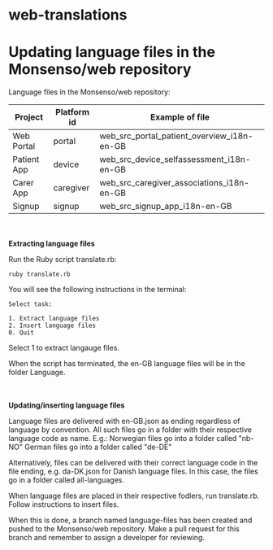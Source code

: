 # web-translations

Updating language files in the Monsenso/web repository
======================================================

Language files in the Monsenso/web repository:

Project         | Platform id       | Example of file
----------------|-------------------|-----------------
 Web Portal     | portal            | web_src_portal_patient_overview_i18n-en-GB
 Patient App    | device            | web_src_device_selfassessment_i18n-en-GB
 Carer App      | caregiver         | web_src_caregiver_associations_i18n-en-GB
 Signup         | signup            | web_src_signup_app_i18n-en-GB


<br><br>
**Extracting language files**

Run the Ruby script translate.rb:
````shell
ruby translate.rb
````
You will see the following instructions in the terminal:

````shell
Select task:

1. Extract language files
2. Insert language files
0. Quit
````

Select 1 to extract langauge files.

When the script has terminated, the en-GB language files will be in the folder Language.


<br><br>
**Updating/inserting language files**

Language files are delivered with en-GB.json as ending regardless of language by convention.
All such files go in a folder with their respective language code as name. E.g.:
Norwegian files go into a folder called "nb-NO"
German files go into a folder called "de-DE" 

Alternatively, files can be delivered with their correct language code in the file ending, e.g. da-DK.json for Danish language files.
In this case, the files go in a folder called all-languages.

When language files are placed in their respective fodlers, run translate.rb. Follow instructions to insert files.


When this is done, a branch named language-files has been created and pushed to the Monsenso/web repository. Make a pull request for this branch and remember to assign a developer for reviewing.



